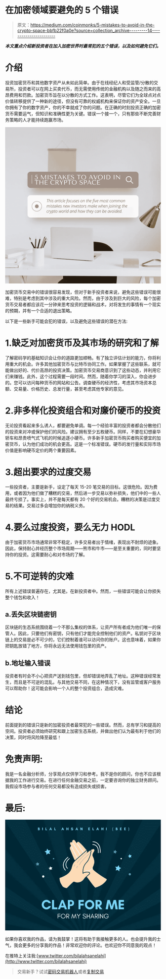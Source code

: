 # 在加密领域要避免的 5 个错误

> 原文：<https://medium.com/coinmonks/5-mistakes-to-avoid-in-the-crypto-space-bbfb22f0a0e?source=collection_archive---------14----------------------->

***本文重点介绍新投资者在加入加密世界时最常犯的五个错误，以及如何避免它们。***

# 介绍

投资加密货币和其他数字资产从未如此简单。由于在线经纪人和受监管/分散的交易所，投资者可以在网上买卖代币，而无需使用传统的金融机构以及随之而来的高昂费用和罚款。加密货币旨在以分散的方式工作。这表明，尽管它们为全球点对点价值转移提供了一种新的途径，但没有可靠的权威机构来保证你的资产安全。一旦你拥有了你的数字资产，你的不幸就成了你的问题。在正确的时刻投资正确的加密货币需要运气，但知识和准确性更为关键。错误一个接一个，只有那些不断完善财务策略的人才能持续跑赢市场。

![](img/037cf095aea18a226d1be61201c96edd.png)

加密货币交易中的错误很容易发现，但对于新手投资者来说，避免这些错误可能很难，特别是考虑到其中涉及的重大风险。然而，由于涉及到巨大的风险，每个加密货币交易者都应该花一分钟来思考投资的逻辑和战术，对将发生的事情有一个现实的预期，并有一个合适的退出策略。

以下是一些新手可能会犯的错误，以及避免这些错误的潜在方法:

# 1.缺乏对加密货币及其市场的研究和了解

了解密码学的基础知识会让你的道路更加顺畅。有了独立评估计划的能力，你将利用重大的机会。许多其他加密货币与比特币协同工作。如果掌握了这些联系，就可能做出好的、代价高昂的投资决策。加密货币交易商意识到了这些动态，并利用它们来赚钱。此外，这个过程需要一段时间。然而，随着你学习的深入，你会进步的。您可以访问每种货币的网站和公告。调查硬币的经济性，考虑其市场资本总额、交易量、价格历史、总发行量，甚至考虑其他专家的意见。

# 2.非多样化投资组合和对廉价硬币的投资

无论投资看起来多么诱人，都要避免单调。每一个经验丰富的投资者都会分散他们的投资来对冲或保护他们的风险。建议拥有至少五枚硬币。同样，不要在幻想豪华轿车和昂贵喷气式飞机的时候追逐小硬币。许多新手加密货币购买者购买便宜的加密货币，认为他们成功的机会更高。这是一个标准错误。硬币的发行量和实际市场价值是影响硬币定价的两个重要因素。

# 3.超出要求的过度交易

一些投资者，主要是新手，设定了每天 15-20 笔交易的目标。这很危险。因为费用，或者因为他们做了糟糕的交易，然后进一步交易以弥补损失，他们中的一些人最终亏损了。事实上，并不是每天都有 20 个好的交易机会。糟糕的决策是过度交易的结果。交易过多会增加你的纳税义务。

# 4.要么过度投资，要么无力 HODL

由于加密货币市场通常非常不稳定，许多交易者出于情绪，表现出不耐烦的迹象。因此，保持耐心并经历整个市场周期——熊市和牛市——是至关重要的，同时要坚持你的投资。这需要耐心和对市场的了解。

# 5.不可逆转的灾难

所有上述错误普遍存在，尤其是。在新投资者中。然而，一些错误可能会让你损失整个钱包和收入！

## a.丢失区块链密钥

区块链的生态系统围绕着一个不那么集权的体系，让资产所有者成为他们唯一的保管人。因此，只要他们有密钥，只有他们才能完全控制他们的资产。私钥对于区块链上的交易是必不可少的，它们控制着谁可以访问你的账户。这也意味着，如果你把钥匙放错了地方，你将永远无法使用钱包里的资产。

## b.地址输入错误

投资者有时会不小心把资产送到钱包里，但却错误地弄乱了地址。这种错误经常发生，而且是不可逆的混乱。与其他交易不同，在这种情况下，没有监管或客户服务可以帮助你！这可能会影响一个人的整个投资组合，造成灾难。

# 结论

前面提到的错误只是新的加密投资者最常犯的一些错误。然而，总有学习和提高的空间。投资者必须始终研究和跟上加密生态系统，并做出他们认为最有利于他们的决策，同时将风险降至最低！

# 免责声明:

我是一名金融分析师，分享观点仅供学习和参考。我不是你的顾问，你也不应该根据我的工作进行交易。在进行任何金融交易之前，一定要咨询你的独立财务顾问。我假设市场参与者的任何交易都没有造成损失或损害。

# 最后:

![](img/c7173facbbcff60a4b1868bcce27b123.png)

如果你喜欢我的作品，请为我鼓掌！这将有助于我接触更多的人。也会提升我的士气，我会更多的分享我的作品！非常欢迎你的评论。也欢迎你不同意我的观点！

在推特上关注我:[www.twitter.com/bilalahsanelahi](http://www.twitter.com/bilalahsanelahi)

> 交易新手？试试[密码交易机器人](/coinmonks/crypto-trading-bot-c2ffce8acb2a)或者[复制交易](/coinmonks/top-10-crypto-copy-trading-platforms-for-beginners-d0c37c7d698c)